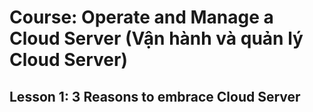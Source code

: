 # Course: Operate and Manage a Cloud Server (Vận hành và quản lý Cloud Server)
## Lesson 1: 3 Reasons to embrace Cloud Server
